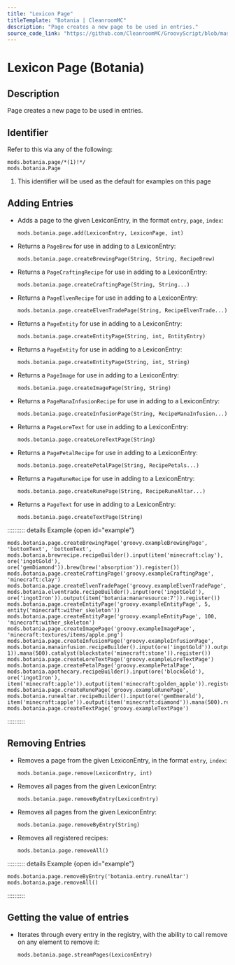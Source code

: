 ```yaml
---
title: "Lexicon Page"
titleTemplate: "Botania | CleanroomMC"
description: "Page creates a new page to be used in entries."
source_code_link: "https://github.com/CleanroomMC/GroovyScript/blob/master/src/main/java/com/cleanroommc/groovyscript/compat/mods/botania/Lexicon.java"
---
```


# Lexicon Page (Botania)

## Description

Page creates a new page to be used in entries.

## Identifier

Refer to this via any of the following:

```groovy:no-line-numbers {1}
mods.botania.page/*(1)!*/
mods.botania.Page
```

1. This identifier will be used as the default for examples on this page

## Adding Entries

- Adds a page to the given LexiconEntry, in the format `entry`, `page`, `index`:

    ```groovy:no-line-numbers
    mods.botania.page.add(LexiconEntry, LexiconPage, int)
    ```

- Returns a `PageBrew` for use in adding to a LexiconEntry:

    ```groovy:no-line-numbers
    mods.botania.page.createBrewingPage(String, String, RecipeBrew)
    ```

- Returns a `PageCraftingRecipe` for use in adding to a LexiconEntry:

    ```groovy:no-line-numbers
    mods.botania.page.createCraftingPage(String, String...)
    ```

- Returns a `PageElvenRecipe` for use in adding to a LexiconEntry:

    ```groovy:no-line-numbers
    mods.botania.page.createElvenTradePage(String, RecipeElvenTrade...)
    ```

- Returns a `PageEntity` for use in adding to a LexiconEntry:

    ```groovy:no-line-numbers
    mods.botania.page.createEntityPage(String, int, EntityEntry)
    ```

- Returns a `PageEntity` for use in adding to a LexiconEntry:

    ```groovy:no-line-numbers
    mods.botania.page.createEntityPage(String, int, String)
    ```

- Returns a `PageImage` for use in adding to a LexiconEntry:

    ```groovy:no-line-numbers
    mods.botania.page.createImagePage(String, String)
    ```

- Returns a `PageManaInfusionRecipe` for use in adding to a LexiconEntry:

    ```groovy:no-line-numbers
    mods.botania.page.createInfusionPage(String, RecipeManaInfusion...)
    ```

- Returns a `PageLoreText` for use in adding to a LexiconEntry:

    ```groovy:no-line-numbers
    mods.botania.page.createLoreTextPage(String)
    ```

- Returns a `PagePetalRecipe` for use in adding to a LexiconEntry:

    ```groovy:no-line-numbers
    mods.botania.page.createPetalPage(String, RecipePetals...)
    ```

- Returns a `PageRuneRecipe` for use in adding to a LexiconEntry:

    ```groovy:no-line-numbers
    mods.botania.page.createRunePage(String, RecipeRuneAltar...)
    ```

- Returns a `PageText` for use in adding to a LexiconEntry:

    ```groovy:no-line-numbers
    mods.botania.page.createTextPage(String)
    ```

:::::::::: details Example {open id="example"}
```groovy:no-line-numbers
mods.botania.page.createBrewingPage('groovy.exampleBrewingPage', 'bottomText', 'bottomText', mods.botania.brewrecipe.recipeBuilder().input(item('minecraft:clay'), ore('ingotGold'), ore('gemDiamond')).brew(brew('absorption')).register())
mods.botania.page.createCraftingPage('groovy.exampleCraftingPage', 'minecraft:clay')
mods.botania.page.createElvenTradePage('groovy.exampleElvenTradePage', mods.botania.elventrade.recipeBuilder().input(ore('ingotGold'), ore('ingotIron')).output(item('botania:manaresource:7')).register())
mods.botania.page.createEntityPage('groovy.exampleEntityPage', 5, entity('minecraft:wither_skeleton'))
mods.botania.page.createEntityPage('groovy.exampleEntityPage', 100, 'minecraft:wither_skeleton')
mods.botania.page.createImagePage('groovy.exampleImagePage', 'minecraft:textures/items/apple.png')
mods.botania.page.createInfusionPage('groovy.exampleInfusionPage', mods.botania.manainfusion.recipeBuilder().input(ore('ingotGold')).output(item('botania:manaresource', 1)).mana(500).catalyst(blockstate('minecraft:stone')).register())
mods.botania.page.createLoreTextPage('groovy.exampleLoreTextPage')
mods.botania.page.createPetalPage('groovy.examplePetalPage', mods.botania.apothecary.recipeBuilder().input(ore('blockGold'), ore('ingotIron'), item('minecraft:apple')).output(item('minecraft:golden_apple')).register())
mods.botania.page.createRunePage('groovy.exampleRunePage', mods.botania.runealtar.recipeBuilder().input(ore('gemEmerald'), item('minecraft:apple')).output(item('minecraft:diamond')).mana(500).register())
mods.botania.page.createTextPage('groovy.exampleTextPage')
```

::::::::::

## Removing Entries

- Removes a page from the given LexiconEntry, in the format `entry`, `index`:

    ```groovy:no-line-numbers
    mods.botania.page.remove(LexiconEntry, int)
    ```

- Removes all pages from the given LexiconEntry:

    ```groovy:no-line-numbers
    mods.botania.page.removeByEntry(LexiconEntry)
    ```

- Removes all pages from the given LexiconEntry:

    ```groovy:no-line-numbers
    mods.botania.page.removeByEntry(String)
    ```

- Removes all registered recipes:

    ```groovy:no-line-numbers
    mods.botania.page.removeAll()
    ```

:::::::::: details Example {open id="example"}
```groovy:no-line-numbers
mods.botania.page.removeByEntry('botania.entry.runeAltar')
mods.botania.page.removeAll()
```

::::::::::

## Getting the value of entries

- Iterates through every entry in the registry, with the ability to call remove on any element to remove it:

    ```groovy:no-line-numbers
    mods.botania.page.streamPages(LexiconEntry)
    ```
